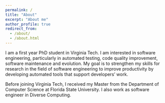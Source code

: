 ```yaml
---
permalink: /
title: "About"
excerpt: "About me"
author_profile: true
redirect_from: 
  - /about/
  - /about.html
---
```


I am a first year PhD student in Virginia Tech. I am interested in software engineering, particularly in automated testing, code quality improvement, software maintenance and evolution. My goal is to strengthen my skills for research in the field of software engineering to improve productivity by developing automated tools that support developers’ work.

Before joining Virginia Tech, I received my Master from the Department of Computer Science at Florida State University. I also work as software engineer in Diverse Computing. 